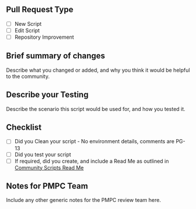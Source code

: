 ## Pull Request Type

- [ ] New Script
- [ ] Edit Script
- [ ] Repository Improvement

## Brief summary of changes

Describe what you changed or added, and why you think it would be helpful to the community.

## Describe your Testing

Describe the scenario this script would be used for, and how you tested it. 

## Checklist

- [ ] Did you Clean your script - No environment details, comments are PG-13
- [ ] Did you test your script
- [ ] If required, did you create, and include a Read Me as outlined in [Community Scripts Read Me](README.MD)

## Notes for PMPC Team

Include any other generic notes for the PMPC review team here.
